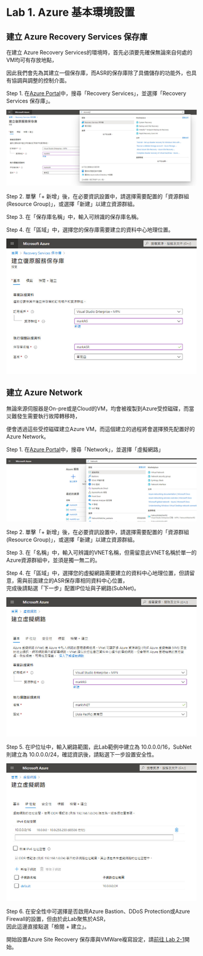 # Lab 1. Azure 基本環境設置

## 建立 Azure Recovery Services 保存庫

在建立 Azure Recovery Services的環境時，首先必須要先確保無論來自何處的VM均可有存放地點，

因此我們會先為其建立一個保存庫，而ASR的保存庫除了具備儲存的功能外，也具有協調與調整的控制介面。

Step 1. 在[Azure Portal](https://portal.azure.com)中，搜尋「Recovery Services」，並選擇「Recovery Services 保存庫」。<br>

![GITHUB](https://github.com/MarkChang-Core/ASR-VMWare/blob/main/Image/lab1.jpg)

Step 2. 單擊「+ 新增」後，在必要資訊設置中，請選擇需要配置的「資源群組(Resource Group)」，或選擇「新建」以建立資源群組。<br>

Step 3. 在「保存庫名稱」中，輸入可辨識的保存庫名稱。<br>

Step 4. 在「區域」中，選擇您的保存庫需要建立的資料中心地理位置。<br>

![GITHUB](https://github.com/MarkChang-Core/ASR-VMWare/blob/main/Image/lab2.jpg)

## 建立 Azure Network

無論來源伺服器是On-pre或是Cloud的VM，均會被複製到Azure受控磁碟，而當災難發生需要執行故障轉移時，<br>

便會透過這些受控磁碟建立Azure VM，而這個建立的過程將會選擇預先配置好的Azure Network。<br>

Step 1. 在[Azure Portal](https://portal.azure.com)中，搜尋「Network」，並選擇「虛擬網路」<br>

![GITHUB](https://github.com/MarkChang-Core/ASR-VMWare/blob/main/Image/lab3.jpg)

Step 2. 單擊「+ 新增」後，在必要資訊設置中，請選擇需要配置的「資源群組(Resource Group)」，或選擇「新建」以建立資源群組。<br>

Step 3. 在「名稱」中，輸入可辨識的VNET名稱，但需留意此VNET名稱於單一的Azure資源群組中，並須是獨一無二的。<br>
     
Step 4. 在「區域」中，選擇您的虛擬網路需要建立的資料中心地理位置，但請留意，需與前面建立的ASR保存庫相同資料中心位置，<br>
        完成後請點選「下一步」配置IP位址與子網路(SubNet)。<br>
   
![GITHUB](https://github.com/MarkChang-Core/ASR-VMWare/blob/main/Image/lab4.jpg)
     
Step 5. 在IP位址中，輸入網路範圍，此Lab範例中建立為 10.0.0.0/16，SubNet則建立為 10.0.0.0/24，確認資訊後，請點選下一步設置安全性。<br>

![GITHUB](https://github.com/MarkChang-Core/ASR-VMWare/blob/main/Image/lab5.jpg)

Step 6. 在安全性中可選擇是否啟用Azure Bastion、DDoS Protection或Azure Firewall的設置，但由於此Lab聚焦於ASR，<br>
        因此這邊直接點選「檢閱 + 建立」。<br>

開始設置Azure Site Recovery 保存庫與VMWare複寫設定，請[前往 Lab 2-1](https://github.com/MarkChang-Core/ASR-VMWare/edit/main/Lab2-1.md)開始。<br>
